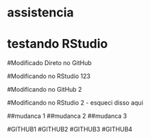 # assistencia

# testando RStudio

#Modificado Direto no GitHub

#Modificando no RStudio 123

#Modificando no GitHub 2

#Modificando no RStudio 2 - esqueci disso aqui


##mudanca 1
##mudanca 2
##mudanca 3

#GITHUB1
#GITHUB2
#GITHUB3
#GITHUB4

